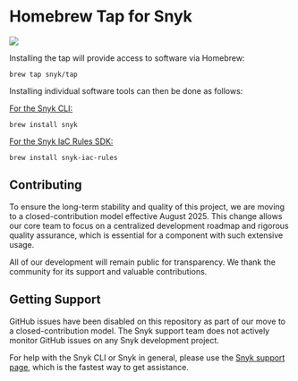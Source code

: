 # Homebrew Tap for Snyk

![](https://github.com/snyk/homebrew-tap/workflows/Update%20Snyk%20Homebrew%20formula%20with%20latest%20release/badge.svg)

Installing the tap will provide access to software via Homebrew:

```console
brew tap snyk/tap
```

Installing individual software tools can then be done as follows:

[For the Snyk CLI:](https://github.com/snyk/snyk)
```console
brew install snyk
```

[For the Snyk IaC Rules SDK:](https://github.com/snyk/snyk-iac-rules)
```console
brew install snyk-iac-rules
```

## Contributing

To ensure the long-term stability and quality of this project, we are moving to a closed-contribution model effective August 2025. This change allows our core team to focus on a centralized development roadmap and rigorous quality assurance, which is essential for a component with such extensive usage.

All of our development will remain public for transparency. We thank the community for its support and valuable contributions.

## Getting Support

GitHub issues have been disabled on this repository as part of our move to a closed-contribution model. The Snyk support team does not actively monitor GitHub issues on any Snyk development project.

For help with the Snyk CLI or Snyk in general, please use the [Snyk support page](https://support.snyk.io/), which is the fastest way to get assistance.